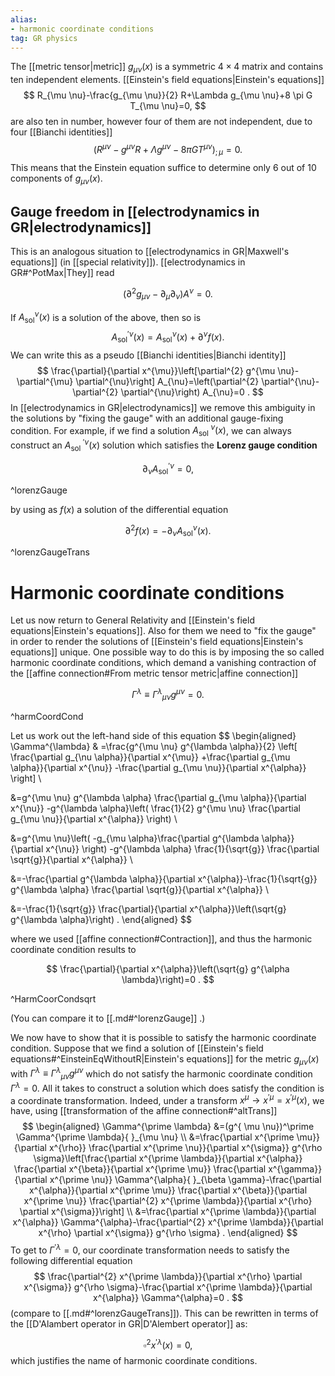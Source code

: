 ```yaml
---
alias:
- harmonic coordinate conditions
tag: GR physics
---
```



The [[metric tensor|metric]] $g_{\mu \nu}(x)$ is a symmetric $4 \times 4$ matrix and contains ten independent elements. [[Einstein's field equations|Einstein's equations]]
$$
R_{\mu \nu}-\frac{g_{\mu \nu}}{2} R+\Lambda g_{\mu \nu}+8 \pi G T_{\mu \nu}=0,
$$
are also ten in number, however four of them are not independent, due to four [[Bianchi identities]]
$$
\left(R^{\mu \nu}-g^{\mu \nu} R+\Lambda g^{\mu \nu}-8 \pi G T^{\mu \nu}\right)_{; \mu}=0 .
$$
This means that the Einstein equation suffice to determine only $6$ out of $10$ components of $g_{\mu \nu}(x)$. 

## Gauge freedom in [[electrodynamics in GR|electrodynamics]]
This is an analogous situation to [[electrodynamics in GR|Maxwell's equations]] (in [[special relativity]]). [[electrodynamics in GR#^PotMax|They]] read

$$
\left(\partial^{2} g_{\mu \nu}-\partial_{\mu} \partial_{\nu}\right) A^{\nu}=0 .
$$

If $A_{\text{sol}}^{\nu}(x)$ is a solution of the above, then so is
$$
A_{\mathrm{sol}}^{\prime \nu}(x)=A_{\mathrm{sol}}^{\nu}(x)+\partial^{\nu} f(x) \text {. }
$$
We can write this as a pseudo [[Bianchi identities|Bianchi identity]]
$$
\frac{\partial}{\partial x^{\mu}}\left[\partial^{2} g^{\mu \nu}-\partial^{\mu} \partial^{\nu}\right] A_{\nu}=\left(\partial^{2} \partial^{\nu}-\partial^{2} \partial^{\nu}\right) A_{\nu}=0 .
$$
In [[electrodynamics in GR|electrodynamics]] we remove this ambiguity in the solutions by "fixing the gauge" with an additional gauge-fixing condition. For example, if we find a solution $A_{\text {sol }}^{\nu}(x)$, we can always construct an $A_{\text {sol }}^{\prime\nu}(x)$ solution which satisfies the **Lorenz gauge condition**

$$
\partial_{\nu} A_{\mathrm{sol}}^{\prime \nu}=0,
$$

^lorenzGauge

by using as $f(x)$ a solution of the differential equation

$$
\partial^{2} f(x)=-\partial_{\nu} A_{\mathrm{sol}}^{\nu}(x) .
$$

^lorenzGaugeTrans

# Harmonic coordinate conditions
Let us now return to General Relativity and [[Einstein's field equations|Einstein's equations]]. Also for them we need to "fix the gauge" in order to render the solutions of [[Einstein's field equations|Einstein's equations]] unique.
One possible way to do this is by imposing the so called harmonic coordinate conditions, which demand a vanishing contraction of the  [[affine connection#From metric tensor metric|affine connection]]

$$
\Gamma^{\lambda} \equiv \Gamma^{\lambda}{ }_{\mu \nu} g^{\mu \nu}=0 .
$$

^harmCoordCond

Let us work out the left-hand side of this equation
$$
\begin{aligned}
\Gamma^{\lambda} &
=\frac{g^{\mu \nu} g^{\lambda \alpha}}{2}
\left[
    \frac{\partial g_{\nu \alpha}}{\partial x^{\mu}}
    +\frac{\partial g_{\mu \alpha}}{\partial x^{\nu}}
    -\frac{\partial g_{\mu \nu}}{\partial x^{\alpha}}
\right] \\

&=g^{\mu \nu} g^{\lambda \alpha} \frac{\partial g_{\mu \alpha}}{\partial x^{\nu}}
-g^{\lambda \alpha}\left(
    \frac{1}{2} g^{\mu \nu} \frac{\partial g_{\mu \nu}}{\partial x^{\alpha}}
\right) \\

&=g^{\mu \nu}\left(
    -g_{\mu \alpha}\frac{\partial g^{\lambda \alpha}}{\partial x^{\nu}} 
\right)
-g^{\lambda \alpha} \frac{1}{\sqrt{g}} \frac{\partial \sqrt{g}}{\partial x^{\alpha}} \\

&=-\frac{\partial g^{\lambda \alpha}}{\partial x^{\alpha}}-\frac{1}{\sqrt{g}} g^{\lambda \alpha} \frac{\partial \sqrt{g}}{\partial x^{\alpha}} \\

&=-\frac{1}{\sqrt{g}} \frac{\partial}{\partial x^{\alpha}}\left(\sqrt{g} g^{\lambda \alpha}\right) .
\end{aligned}
$$

where we used [[affine connection#Contraction]], and thus the harmonic coordinate condition results to

$$
\frac{\partial}{\partial x^{\alpha}}\left(\sqrt{g} g^{\alpha \lambda}\right)=0 .
$$

^HarmCoorCondsqrt

(You can compare it to [[.md#^lorenzGauge]] .) 

We now have to show that it is possible to satisfy the harmonic coordinate condition. Suppose that we find a solution of [[Einstein's field equations#^EinsteinEqWithoutR|Einstein's equations]] for the metric $g_{\mu \nu}(x)$ with $\Gamma^{\lambda} \equiv \Gamma^\lambda{}_{\mu \nu} g^{\mu \nu}$ which do not satisfy the harmonic coordinate condition $\Gamma^{\lambda}=0$. All it takes to construct a solution which does satisfy the condition is a coordinate transformation. Indeed, under a transform $x^{\mu} \rightarrow x^{\prime \mu}=x^{\prime \mu}(x)$, we have, using [[transformation of the affine connection#^altTrans]]
$$
\begin{aligned}
\Gamma^{\prime \lambda} &=(g^{ \mu \nu})^\prime \Gamma^{\prime \lambda}{ }_{\mu \nu} \\
&=\frac{\partial x^{\prime \mu}}{\partial x^{\rho}} \frac{\partial x^{\prime \nu}}{\partial x^{\sigma}} g^{\rho \sigma}\left[\frac{\partial x^{\prime \lambda}}{\partial x^{\alpha}} \frac{\partial x^{\beta}}{\partial x^{\prime \mu}} \frac{\partial x^{\gamma}}{\partial x^{\prime \nu}} \Gamma^{\alpha}{ }_{\beta \gamma}-\frac{\partial x^{\alpha}}{\partial x^{\prime \mu}} \frac{\partial x^{\beta}}{\partial x^{\prime \nu}} \frac{\partial^{2} x^{\prime \lambda}}{\partial x^{\rho} \partial x^{\sigma}}\right] \\
&=\frac{\partial x^{\prime \lambda}}{\partial x^{\alpha}} \Gamma^{\alpha}-\frac{\partial^{2} x^{\prime \lambda}}{\partial x^{\rho} \partial x^{\sigma}} g^{\rho \sigma} .
\end{aligned}
$$
To get to $\Gamma^{\prime \lambda}=0$, our coordinate transformation needs to satisfy the following differential equation
$$
\frac{\partial^{2} x^{\prime \lambda}}{\partial x^{\rho} \partial x^{\sigma}} g^{\rho \sigma}-\frac{\partial x^{\prime \lambda}}{\partial x^{\alpha}} \Gamma^{\alpha}=0 .
$$
(compare to [[.md#^lorenzGaugeTrans]]). This can be rewritten in terms of the [[D'Alambert operator in GR|D'Alembert operator]] as:

$$
\square^2 x^{\prime \lambda}(x)=0,
$$
which justifies the name of harmonic coordinate conditions.

